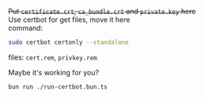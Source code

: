 ~~Put `certificate.crt`, `ca_bundle.crt` and `private.key` here~~  
Use certbot for get files, move it here  
command: 
```bash
sudo certbot certonly --standalone
```
files: `cert.rem`, `privkey.rem`  

Maybe it's working for you?  
```bash
bun run ./run-certbot.bun.ts
```